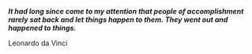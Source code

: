 _**It had long since come to my attention that people of accomplishment rarely sat back and let things happen to them. They went out and happened to things.**_

Leonardo da Vinci